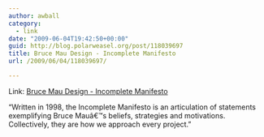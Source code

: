 ```yaml
---
author: awball
category:
  - link
date: "2009-06-04T19:42:50+00:00"
guid: http://blog.polarweasel.org/post/118039697
title: Bruce Mau Design - Incomplete Manifesto
url: /2009/06/04/118039697/

---
```

Link: [Bruce Mau Design - Incomplete Manifesto](http://www.brucemaudesign.com/incomplete_manifesto.html)

“Written in 1998, the Incomplete Manifesto is an articulation of statements exemplifying Bruce Mauâ€™s beliefs, strategies and motivations. Collectively, they are how we approach every project.”
